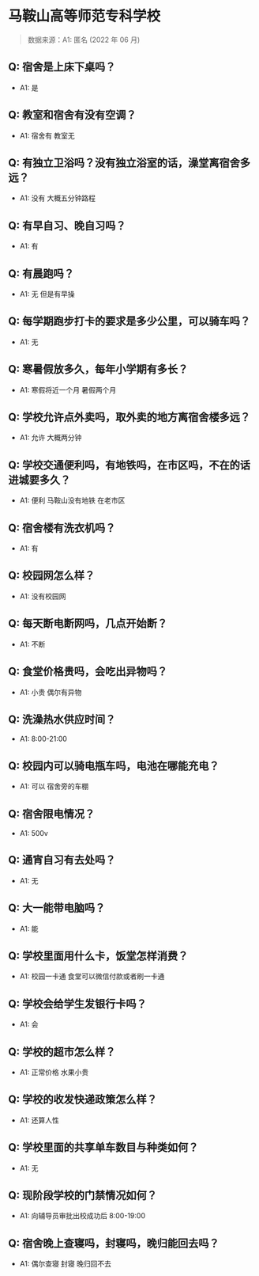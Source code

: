 # 马鞍山高等师范专科学校

> 数据来源：A1: 匿名 (2022 年 06 月)

## Q: 宿舍是上床下桌吗？

- A1: 是

## Q: 教室和宿舍有没有空调？

- A1: 宿舍有 教室无

## Q: 有独立卫浴吗？没有独立浴室的话，澡堂离宿舍多远？

- A1: 没有 大概五分钟路程

## Q: 有早自习、晚自习吗？

- A1: 有

## Q: 有晨跑吗？

- A1: 无 但是有早操

## Q: 每学期跑步打卡的要求是多少公里，可以骑车吗？

- A1: 无

## Q: 寒暑假放多久，每年小学期有多长？

- A1: 寒假将近一个月 暑假两个月

## Q: 学校允许点外卖吗，取外卖的地方离宿舍楼多远？

- A1: 允许 大概两分钟

## Q: 学校交通便利吗，有地铁吗，在市区吗，不在的话进城要多久？

- A1: 便利 马鞍山没有地铁 在老市区

## Q: 宿舍楼有洗衣机吗？

- A1: 有

## Q: 校园网怎么样？

- A1: 没有校园网

## Q: 每天断电断网吗，几点开始断？

- A1: 不断

## Q: 食堂价格贵吗，会吃出异物吗？

- A1: 小贵 偶尔有异物

## Q: 洗澡热水供应时间？

- A1: 8:00-21:00

## Q: 校园内可以骑电瓶车吗，电池在哪能充电？

- A1: 可以 宿舍旁的车棚

## Q: 宿舍限电情况？

- A1: 500v

## Q: 通宵自习有去处吗？

- A1: 无

## Q: 大一能带电脑吗？

- A1: 能

## Q: 学校里面用什么卡，饭堂怎样消费？

- A1: 校园一卡通 食堂可以微信付款或者刷一卡通

## Q: 学校会给学生发银行卡吗？

- A1: 会

## Q: 学校的超市怎么样？

- A1: 正常价格 水果小贵

## Q: 学校的收发快递政策怎么样？

- A1: 还算人性

## Q: 学校里面的共享单车数目与种类如何？

- A1: 无

## Q: 现阶段学校的门禁情况如何？

- A1: 向辅导员审批出校成功后 8:00-19:00

## Q: 宿舍晚上查寝吗，封寝吗，晚归能回去吗？

- A1: 偶尔查寝 封寝 晚归回不去

